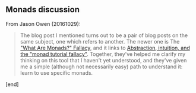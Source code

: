 ## Monads discussion

From Jason Owen (20161029):

> The blog post I mentioned turns out to be a pair of blog posts on the same subject, one which refers to another. The newer one is The ["What Are Monads?" Fallacy](https://two-wrongs.com/the-what-are-monads-fallacy), and it links to [Abstraction, intuition, and the "monad tutorial fallacy"](https://byorgey.wordpress.com/2009/01/12/abstraction-intuition-and-the-monad-tutorial-fallacy/). Together, they've helped me clarify my thinking on this tool that I haven't yet understood, and they've given me a simple (although not necessarily easy) path to understand it: learn to use specific monads.

[end]